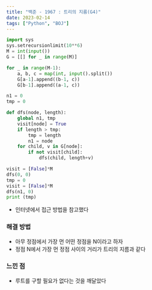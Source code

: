 ```yaml
---
title: "백준 - 1967 : 트리의 지름(G4)"
date: 2023-02-14
tags: ["Python", "BOJ"]
---
```


```python
import sys
sys.setrecursionlimit(10**6)
M = int(input())
G = [[] for _ in range(M)]

for _ in range(M-1):
    a, b, c = map(int, input().split())
    G[a-1].append((b-1, c))
    G[b-1].append((a-1, c))

n1 = 0
tmp = 0

def dfs(node, length):
    global n1, tmp
    visit[node] = True
    if length > tmp:
        tmp = length
        n1 = node
    for child, v in G[node]:
        if not visit[child]:
            dfs(child, length+v)

visit = [False]*M
dfs(0, 0)
tmp = 0
visit = [False]*M
dfs(n1, 0)
print (tmp)
```

- 인터넷에서 접근 방법을 참고했다

### 해결 방법

- 아무 정점에서 가장 먼 어떤 정점을 N이라고 하자
- 정점 N에서 가장 먼 정점 사이의 거리가 트리의 지름과 같다

### 느낀 점

- 루트를 구할 필요가 없다는 것을 깨달았다

